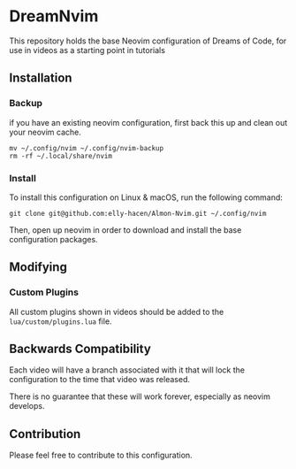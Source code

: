 # DreamNvim

This repository holds the base Neovim configuration of Dreams of Code, for use in videos as a starting point in tutorials

## Installation

### Backup

if you have an existing neovim configuration, first back this up and clean out your neovim cache.

```
mv ~/.config/nvim ~/.config/nvim-backup
rm -rf ~/.local/share/nvim
```

### Install

To install this configuration on Linux & macOS, run the following command:

```
git clone git@github.com:elly-hacen/Almon-Nvim.git ~/.config/nvim                                                                                
```

Then, open up neovim in order to download and install the base configuration packages.

## Modifying

### Custom Plugins

All custom plugins shown in videos should be added to the `lua/custom/plugins.lua` file.

## Backwards Compatibility

Each video will have a branch associated with it that will lock the configuration to the time that video was released. 

There is no guarantee that these will work forever, especially as neovim develops.

## Contribution

Please feel free to contribute to this configuration.
